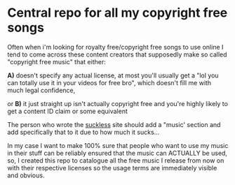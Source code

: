 # Central repo for all my copyright free songs
Often when i'm looking for royalty free/copyright free songs to use online I tend to come across these content creators that supposedly make so called "copyright free music" that either:

**A)** doesn't specify any actual license, at most you'll usually get a "lol you can totally use it in your videos for free bro", which doesn't fill me with much legal confidence,

or **B)** it just straight up isn't actually copyright free and you're highly likely to get a content ID claim or some equivalent

The person who wrote the [suckless](https://suckless.org/sucks/) site should add a "music' section and add specifically that to it due to how much it sucks...

In my case I want to make 100% sure that people who want to use my music in their stuff can be reliably ensured that the music can ACTUALLY be used, so, I created this repo to catalogue all the free music I release from now on with their respective licenses so the usage terms are immediately visible and obvious.
